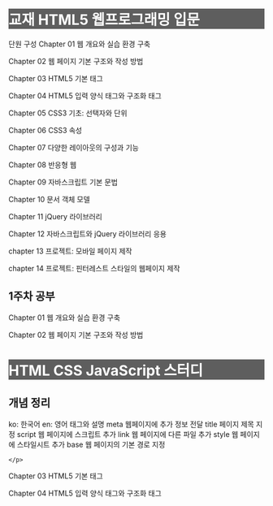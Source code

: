 # 교재 HTML5 웹프로그래밍 입문
단원 구성
Chapter 01 웹 개요와 실습 환경 구축

Chapter 02 웹 페이지 기본 구조와 작성 방법

Chapter 03 HTML5 기본 태그

Chapter 04 HTML5 입력 양식 태그와 구조화 태그

Chapter 05 CSS3 기초: 선택자와 단위

Chapter 06 CSS3 속성

Chapter 07 다양한 레이아웃의 구성과 기능

Chapter 08 반응형 웹

Chapter 09 자바스크립트 기본 문법

Chapter 10 문서 객체 모델

Chapter 11 jQuery 라이브러리

Chapter 12 자바스크립트와 jQuery 라이브러리 응용

chapter 13 프로젝트: 모바일 페이지 제작

chapter 14 프로젝트: 핀터레스트 스타일의 웹페이지 제작

## 1주차 공부
Chapter 01 웹 개요와 실습 환경 구축

Chapter 02 웹 페이지 기본 구조와 작성 방법
<!DOCTYPE html>
<html lang="en">
<head>
  <meta charset="UTF-8">
  <meta name="viewport" content="width=device-width, initial-scale=1.0">
  <title>Study Week 1 2과</title>
  <style>
    h1 {
      color: white;
    background: rgb(94, 94, 94);
  }
  </style>
  <h1>HTML CSS JavaScript 스터디 </h1>

  </head>
<body>
  <script>
    alert('이것이 바로 alert 경고창!');
  </script>
  <div>
    <h2>개념 정리</h2>
    <p>ko: 한국어 
      en: 영어
      태그와 설명
      meta 웹페이지에 추가 정보 전달
      title 페이지 제목 지정
      script 웹 페이지에 스크립트 추가
      link 웹 페이지에 다른 파일 추가
      style 웹 페이지에 스타일시트 추가
      base 웹 페이지의 기본 경로 지정
  
    </p>
  </div>

</body>
</html>





Chapter 03 HTML5 기본 태그

Chapter 04 HTML5 입력 양식 태그와 구조화 태그

